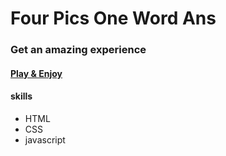 # Four Pics One Word Ans
### Get an amazing experience
#### [Play & Enjoy](https://touseef75.github.io/4-Pic-One-Word-Ans/)
#### skills
* HTML
* CSS
* javascript